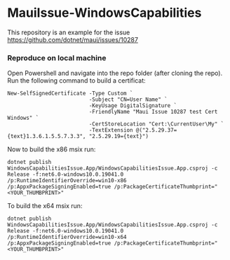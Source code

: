 # MauiIssue-WindowsCapabilities
This repository is an example for the issue https://github.com/dotnet/maui/issues/10287

### Reproduce on local machine

Open Powershell and navigate into the repo folder (after cloning the repo). Run the following command to build a certificat:
```
New-SelfSignedCertificate -Type Custom `
                          -Subject "CN=User Name" `
                          -KeyUsage DigitalSignature `
                          -FriendlyName "Maui Issue 10287 test Cert Windows" `
                          -CertStoreLocation "Cert:\CurrentUser\My" `
                          -TextExtension @("2.5.29.37={text}1.3.6.1.5.5.7.3.3", "2.5.29.19={text}")
```
Now to build the x86 msix run:
```
dotnet publish  WindowsCapabilitiesIssue.App/WindowsCapabilitiesIssue.App.csproj -c Release -f:net6.0-windows10.0.19041.0 /p:RuntimeIdentifierOverride=win10-x86 /p:AppxPackageSigningEnabled=true /p:PackageCertificateThumbprint="<YOUR_THUMBPRINT>"
```

To build the x64 msix run:
```
dotnet publish  WindowsCapabilitiesIssue.App/WindowsCapabilitiesIssue.App.csproj -c Release -f:net6.0-windows10.0.19041.0 /p:RuntimeIdentifierOverride=win10-x64 /p:AppxPackageSigningEnabled=true /p:PackageCertificateThumbprint="<YOUR_THUMBPRINT>"
```
